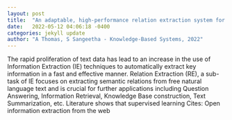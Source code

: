 ```yaml
---
layout: post
title:  "An adaptable, high-performance relation extraction system for complex sentences"
date:   2022-05-12 04:06:18 -0400
categories: jekyll update
author: "A Thomas, S Sangeetha - Knowledge-Based Systems, 2022"
---
```

The rapid proliferation of text data has lead to an increase in the use of Information Extraction (IE) techniques to automatically extract key information in a fast and effective manner. Relation Extraction (RE), a sub-task of IE focuses on extracting semantic relations from free natural language text and is crucial for further applications including Question Answering, Information Retrieval, Knowledge Base construction, Text Summarization, etc. Literature shows that supervised learning Cites: Open information extraction from the web
